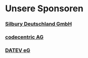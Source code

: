 # Unsere Sponsoren

### <a href="//www.silbury.com" target="_blank">Silbury Deutschland GmbH</a>

### <a href="//www.codecentric.de" target="_blank">codecentric AG</a>

### <a href="//www.datev.de" target="_blank">DATEV eG</a>
